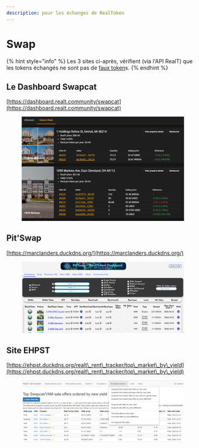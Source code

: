 ```yaml
---
description: pour les échanges de RealToken
---
```


# Swap

{% hint style="info" %}
Les 3 sites ci-après, vérifient (via l'API RealT) que les tokens échangés ne sont pas de [faux token](https://realt.co/warning-malicious-activity-on-swap-cat-involving-fake-realtokens/)s.
{% endhint %}



## Le Dashboard Swapcat&#x20;

&#x20;                     [https://dashboard.realt.community/swapcat](https://dashboard.realt.community/swapcat)

<figure><img src="../../.gitbook/assets/image (8).png" alt=""><figcaption></figcaption></figure>

## Pit'Swap&#x20;

&#x20;                         [https://marclanders.duckdns.org/](https://marclanders.duckdns.org/)

<figure><img src="../../.gitbook/assets/image (91).png" alt=""><figcaption></figcaption></figure>

## Site EHPST

&#x20;          [https://ehpst.duckdns.org/realt\_rent\_tracker/top\_market\_by\_yield](https://ehpst.duckdns.org/realt\_rent\_tracker/top\_market\_by\_yield)

<figure><img src="../../.gitbook/assets/image (64).png" alt=""><figcaption></figcaption></figure>
